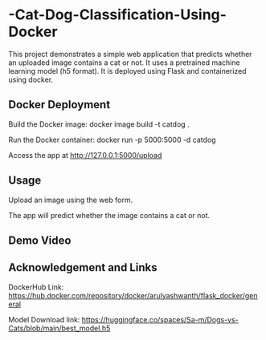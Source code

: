 # -Cat-Dog-Classification-Using-Docker
This project demonstrates a simple web application that predicts whether an uploaded image contains a cat or not. It uses a pretrained machine learning model (h5 format). It is deployed using Flask and containerized using docker.
## Docker Deployment

Build the Docker image: docker image build -t catdog .

Run the Docker container: docker run -p 5000:5000 -d catdog

Access the app at http://127.0.0.1:5000/upload

## Usage

Upload an image using the web form.

The app will predict whether the image contains a cat or not.

## Demo Video


## Acknowledgement and Links

DockerHub Link: https://hub.docker.com/repository/docker/arulyashwanth/flask_docker/general

Model Download link: https://huggingface.co/spaces/Sa-m/Dogs-vs-Cats/blob/main/best_model.h5
